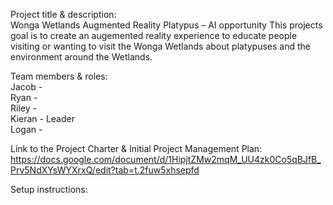 Project title & description:\
Wonga Wetlands Augmented Reality Platypus – AI opportunity
This projects goal is to create an augemented reality experience to educate people visiting or wanting to visit the Wonga Wetlands about platypuses and the environment around the Wetlands.

Team members & roles:\
Jacob - \
Ryan - \
Riley - \
Kieran - Leader\
Logan - 

Link to the Project Charter & Initial Project Management Plan:
https://docs.google.com/document/d/1HipjtZMw2mqM_UU4zk0Co5qBJfB_Prv5NdXYsWYXrxQ/edit?tab=t.2fuw5xhsepfd

Setup instructions:

